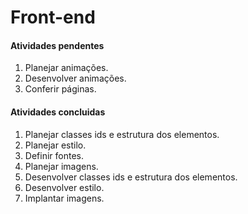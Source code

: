 # Front-end

#### Atividades pendentes

1. Planejar animações. 
2. Desenvolver animações.
3. Conferir páginas.

#### Atividades concluidas

1. Planejar classes ids e estrutura dos elementos. 
2. Planejar estilo. 
3. Definir fontes. 
4. Planejar imagens. 
5. Desenvolver classes ids e estrutura dos elementos.
6. Desenvolver estilo.
7. Implantar imagens. 
